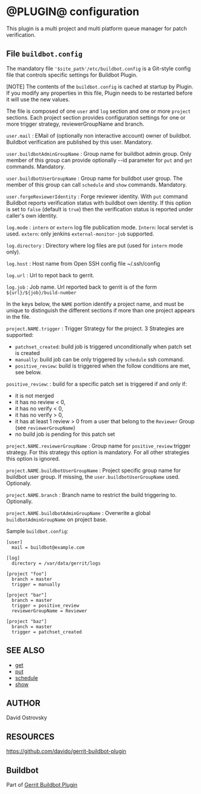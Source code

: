 @PLUGIN@ configuration
======================

This plugin is a multi project and multi platform queue manager
for patch verification.

File `buildbot.config`
------------------------

The mandatory file `'$site_path'/etc/buildbot.config` 
is a Git-style config file that controls specific settings for Buildbot
Plugin.

[NOTE]
The contents of the `buildbot.config` is cached at startup by Plugin. 
If you modify any properties in this file, Plugin needs to be restarted 
before it will use the new values.

The file is composed of one `user` and `log` section and one or more `project` 
sections. Each project section provides configuration settings for one or more 
trigger strategy, reviewerGroupName and branch.

`user.mail`
:	EMail of (optionally non interactive account) owner of buildbot. 
        Buildbot verification are published by this user. Mandatory.

`user.buildbotAdminGroupName`
:	Group name for buildbot admin group. Only member of this group can provide
        optionally --id parameter for `put` and `get` commands. Mandatory.

`user.buildbotUserGroupName`
:	Group name for buildbot user group. The member of this group can call
        `schedule` and `show` commands. Mandatory.

`user.forgeReviewerIdentity`
:	Forge reviewer identity. With `put` command Buildbot reports verification
        status with buildbot own identity. If this option is set to `false`
        (default is `true`) then the verification status is reported under caller's
        own identity.

`log.mode`
:       `intern` or `extern` log file publication mode. `Intern`: local servlet is
        used. `extern`: only jenkins `external-monitor-job` supported.

`log.directory`
:       Directory where log files are put (used for `intern` mode only).

`log.host`
:       Host name from Open SSH config file ~/.ssh/config

`log.url`
:       Url to repot back to gerrit.

`log.job`
:       Job name. Url reported back to gerrit is of the form `${url}/${job}/build-number`


In the keys below, the `NAME` portion identify a project name, and
must be unique to distinguish the different sections if more than one
project appears in the file.

`project.NAME.trigger`
:	Trigger Strategy for the project. 3 Strategies are supported:
* `patchset_created`: build job is triggered unconditionally when patch set is created
* `manually`: build job can be only triggered by `schedule` ssh command.
* `positive_review`: build is triggered when the follow conditions are met, see below.

`positive_review`:
:	build for a specific patch set is triggered if and only if:
* it is not merged
* it has no review < 0,
* it has no verify < 0,
* it has no verify > 0,
* it has at least 1 review > 0 from a user that belong to the `Reviewer` Group (see `reviewerGroupName`)
* no build job is pending for this patch set

`project.NAME.reviewerGroupName`
:       Group name for `positive_review` trigger strategy. For this strategy this 
        option is mandatory. For all other strategies this option is ignored.

`project.NAME.buildbotUserGroupName`
:       Project specific group name for buildbot user group. If missing, the `user.buildbotUserGroupName` used. Optionaly.

`project.NAME.branch`
:       Branch name to restrict the build triggering to. Optionally.

`project.NAME.buildbotAdminGroupName`
:       Overwrite a global `buildbotAdminGroupName` on project base.

Sample `buildbot.config`:

```
[user]
  mail = buildbot@example.com

[log]
  directory = /var/data/gerrit/logs

[project "foo"]
  branch = master
  trigger = manually

[project "bar"]
  branch = master
  trigger = positive_review
  reviewerGroupName = Reviewer

[project "baz"]
  branch = master
  trigger = patchset_created
```

SEE ALSO
--------

* [get](cmd-get.html)
* [put](cmd-put.html)
* [schedule](cmd-schedule.html)
* [show](cmd-show.html)

AUTHOR
------
David Ostrovsky

RESOURCES
---------
<https://github.com/davido/gerrit-buildbot-plugin>

Buildbot
--------
Part of [Gerrit Buildbot Plugin](index.html)
